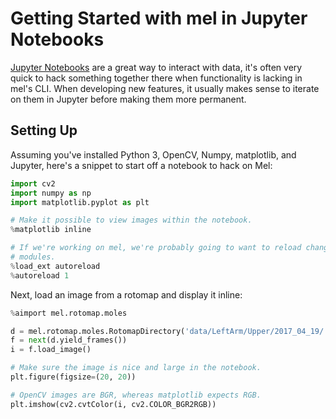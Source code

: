 Getting Started with mel in Jupyter Notebooks
=============================================

[Jupyter Notebooks](http://jupyter.org/) are a great way to interact with data,
it's often very quick to hack something together there when functionality is
lacking in mel's CLI.  When developing new features, it usually makes sense to
iterate on them in Jupyter before making them more permanent.

Setting Up
----------

Assuming you've installed Python 3, OpenCV, Numpy, matplotlib, and Jupyter,
here's a snippet to start off a notebook to hack on Mel:

```python
import cv2
import numpy as np
import matplotlib.pyplot as plt

# Make it possible to view images within the notebook.
%matplotlib inline

# If we're working on mel, we're probably going to want to reload changed
# modules.
%load_ext autoreload
%autoreload 1
```

Next, load an image from a rotomap and display it inline:

```python
%aimport mel.rotomap.moles

d = mel.rotomap.moles.RotomapDirectory('data/LeftArm/Upper/2017_04_19/')
f = next(d.yield_frames())
i = f.load_image()

# Make sure the image is nice and large in the notebook.
plt.figure(figsize=(20, 20))

# OpenCV images are BGR, whereas matplotlib expects RGB.
plt.imshow(cv2.cvtColor(i, cv2.COLOR_BGR2RGB))
```
